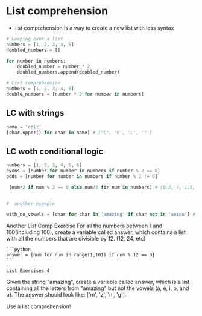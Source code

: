 # List comprehension

- list comprehension is a way to create a new list with less syntax

```python
# Looping over a list
numbers = [1, 2, 3, 4, 5]
doubled_numbers = []

for number in numbers:
    doubled_number = number * 2
    doubled_numbers.append(doubled_number)

# List comprehension
numbers = [1, 2, 3, 4, 5]
double_numbers = [number * 2 for number in numbers]

```

## LC with strings

```python
name = 'colt'
[char.upper() for char in name] # ['C', 'O', 'L', 'T']
```

## LC woth conditional logic

```python
numbers = [1, 2, 3, 4, 5, 6]
evens = [number for number in numbers if number % 2 == 0]
odds = [number for number in numbers if number % 2 != 0]
```

```python
 [num*2 if num % 2 == 0 else num/2 for num in numbers] # [0.5, 4, 1.5, 8, 2.5, 12]


#  another example

with_no_vowels = [char for char in 'amazing' if char not in 'aeiou'] # ['m', 'z', 'n', 'g']
```

Another List Comp Exercise
For all the numbers between 1 and 100(including 100), create a variable called answer, which contains a list with all the numbers that are divisible by 12. (12, 24, etc)

    ```python
    answer = [num for num in range(1,101) if num % 12 == 0]
    ```

    List Exercises 4

Given the string "amazing", create a variable called answer, which is a list containing all the letters from "amazing" but not the vowels (a, e, i, o, and u). The answer should look like: ['m', 'z', 'n', 'g'].

Use a list comprehension!

<!-- answer = [val for val in 'amazing' if val not in ['a', 'e', 'i', 'o', 'u']] -->
